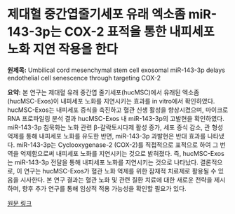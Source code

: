 # 제대혈 중간엽줄기세포 유래 엑소좀 miR-143-3p는 COX-2 표적을 통한 내피세포 노화 지연 작용을 한다

**원제목:** Umbilical cord mesenchymal stem cell exosomal miR-143-3p delays endothelial cell senescence through targeting COX-2

**요약:** 본 연구는 제대혈 유래 중간엽 줄기세포(hucMSC)에서 유래된 엑소좀(hucMSC-Exos)이  내피세포 노화를 지연시키는 효과를 in vitro에서 확인하였다.  hucMSC-Exos는 내피세포 증식을 촉진하고 혈관 신생 활성을 향상시켰으며, 마이크로RNA 프로파일링 분석 결과 hucMSC-Exos 내 miR-143-3p의 고발현을 확인하였다.  miR-143-3p 침묵화는 노화 관련 β-갈락토시다제 활성 증가, 세포 증식 감소, 관 형성 억제를 통해 내피세포 노화를 유도한 반면, miR-143-3p 과발현은 반대 효과를 나타냈다.  miR-143-3p는 Cyclooxygenase-2 (COX-2)를 직접적으로 표적으로 하여 그 번역을 억제함으로써 내피세포 노화를 지연시키는 것으로 밝혀졌다.  즉, hucMSC-Exos는 miR-143-3p 전달을 통해 내피세포 노화를 지연시키는 것으로 나타났다.  결론적으로, 이 연구는 hucMSC-Exos가 혈관 노화 억제를 위한 잠재적 치료제로 활용될 수 있음을 시사한다.  본 연구 결과는 혈관 노화 및 관련 질환 치료에 대한 새로운 전략을 제시하며, 향후 추가 연구를 통해 임상적 적용 가능성을 확인할 필요가 있다.

[원문 링크](https://journals.plos.org/plosone/article?id=10.1371/journal.pone.0327173)
